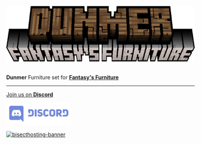 <center><img src="https://raw.githubusercontent.com/ApexStudios-Dev/.github/refs/heads/master/assets/minecraft/new/fantasyfurniture_dunmer.png" alt="mod-logo" width="565" height="148"></center>

<br>

**Dunmer** Furniture set for [**Fantasy's Furniture**](https://modrinth.com/mod/fantasy-furniture)

---

[Join us on **Discord**](https://discord.apexstudios.dev/)

[<img src="https://raw.githubusercontent.com/ApexStudios-Dev/.github/refs/heads/master/assets/third_party/discord_banner.svg" alt="discord-banner" width="174" height="59">](https://discord.apexstudios.dev/)

[![bisecthosting-banner](https://www.bisecthosting.com/partners/custom-banners/f4d8198a-6c2a-4d86-8d74-1977589e8ef7.webp)](https://www.bisecthosting.com/apexstudios)

